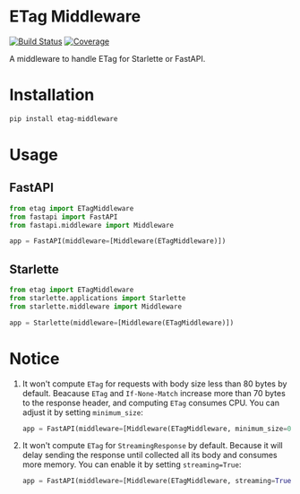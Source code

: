 # ETag Middleware

[![Build Status](https://github.com/keakon/etag-middleware/actions/workflows/python.yml/badge.svg)](https://github.com/keakon/etag-middleware/actions)
[![Coverage](https://codecov.io/gh/keakon/etag-middleware/graph/badge.svg)](https://codecov.io/gh/keakon/etag-middleware)

A middleware to handle ETag for Starlette or FastAPI.

# Installation

```bash
pip install etag-middleware
```

# Usage

## FastAPI

```python
from etag import ETagMiddleware
from fastapi import FastAPI
from fastapi.middleware import Middleware

app = FastAPI(middleware=[Middleware(ETagMiddleware)])
```

## Starlette

```python
from etag import ETagMiddleware
from starlette.applications import Starlette
from starlette.middleware import Middleware

app = Starlette(middleware=[Middleware(ETagMiddleware)])
```

# Notice

1. It won't compute `ETag` for requests with body size less than 80 bytes by default. Beacause `ETag` and `If-None-Match` increase more than 70 bytes to the response header, and computing `ETag` consumes CPU. You can adjust it by setting `minimum_size`:
    ```python
    app = FastAPI(middleware=[Middleware(ETagMiddleware, minimum_size=0)])
    ```

2. It won't compute `ETag` for `StreamingResponse` by default. Because it will delay sending the response until collected all its body and consumes more memory. You can enable it by setting `streaming=True`:
    ```python
    app = FastAPI(middleware=[Middleware(ETagMiddleware, streaming=True)])
    ```
